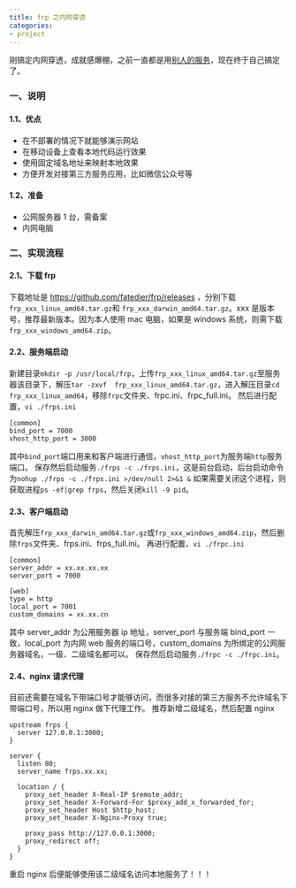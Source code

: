 ```yaml
---
title: frp 之内网穿透
categories:
- project
---
```

刚搞定内网穿透，成就感爆棚，之前一直都是用[别人的服务](http://www.ngrok.cc/)，现在终于自己搞定了。
<!--more--> 
### 一、说明
#### 1.1、优点
- 在不部署的情况下就能够演示网站
- 在移动设备上查看本地代码运行效果
- 使用固定域名地址来映射本地效果
- 方便开发对接第三方服务应用，比如微信公众号等

#### 1.2、准备
- 公网服务器 1 台，需备案
- 内网电脑

### 二、实现流程
#### 2.1、下载 frp
下载地址是 https://github.com/fatedier/frp/releases ，分别下载`frp_xxx_linux_amd64.tar.gz`和 `frp_xxx_darwin_amd64.tar.gz`。xxx 是版本号，推荐最新版本。因为本人使用 mac 电脑，如果是 windows 系统，则需下载`frp_xxx_windows_amd64.zip`。
#### 2.2、服务端启动
新建目录`mkdir -p /usr/local/frp`，上传`frp_xxx_linux_amd64.tar.gz`至服务器该目录下，解压`tar -zxvf  frp_xxx_linux_amd64.tar.gz`，进入解压目录`cd frp_xxx_linux_amd64`，移除`frpc`文件夹、frpc.ini、frpc_full.ini。
然后进行配置，`vi ./frps.ini`
```
[common]
bind_port = 7000
vhost_http_port = 3000
```
其中`bind_port`端口用来和客户端进行通信，`vhost_http_port`为服务端`http`服务端口。
保存然后启动服务`./frps -c ./frps.ini`，这是前台启动，后台启动命令为`nohup ./frps -c ./frps.ini >/dev/null 2>&1 &`
如果需要关闭这个进程，则获取进程`ps -ef|grep frps`，然后关闭`kill -9 pid`。
#### 2.3、客户端启动
首先解压`frp_xxx_darwin_amd64.tar.gz`或`frp_xxx_windows_amd64.zip`，然后删除`frps`文件夹、frps.ini、frps_full.ini。
再进行配置，`vi ./frpc.ini`
```
[common]
server_addr = xx.xx.xx.xx
server_port = 7000

[web]
type = http
local_port = 7001
custom_domains = xx.xx.cn
```
其中 server_addr 为公用服务器 ip 地址，server_port 与服务端 bind_port 一致，local_port 为内网 web 服务的端口号，custom_domains 为所绑定的公网服务器域名，一级、二级域名都可以。
保存然后启动服务`./frpc -c ./frpc.ini`。
#### 2.4、nginx 请求代理
目前还需要在域名下带端口号才能够访问，而很多对接的第三方服务不允许域名下带端口号，所以用 nginx 做下代理工作。
推荐新增二级域名，然后配置 nginx
```
upstream frps {
  server 127.0.0.1:3000;
}

server {
  listen 80;
  server_name frps.xx.xx;
  
  location / {
    proxy_set_header X-Real-IP $remote_addr;
    proxy_set_header X-Forward-For $proxy_add_x_forwarded_for;
    proxy_set_header Host $http_host;
    proxy_set_header X-Nginx-Proxy true;
   
    proxy_pass http://127.0.0.1:3000; 
    proxy_redirect off;
  }
}
```
重启 nginx 后便能够使用该二级域名访问本地服务了！！！